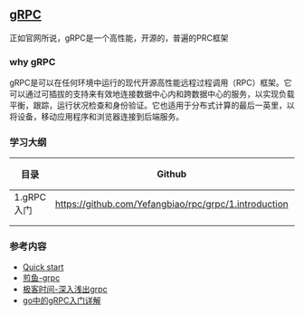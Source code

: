 ## [gRPC](https://grpc.io/)
正如官网所说，gRPC是一个高性能，开源的，普遍的PRC框架

### why gRPC
gRPC是可以在任何环境中运行的现代开源高性能远程过程调用（RPC）框架。它可以通过可插拔的支持来有效地连接数据中心内和跨数据中心的服务，以实现负载平衡，跟踪，运行状况检查和身份验证。它也适用于分布式计算的最后一英里，以将设备，移动应用程序和浏览器连接到后端服务。

### 学习大纲

| 目录       | Github                                                | 博客 | 备注 |
| ---------- | ----------------------------------------------------- | ---- | ---- |
| 1.gRPC入门 | https://github.com/Yefangbiao/rpc/grpc/1.introduction |      |      |
|            |                                                       |      |      |
|            |                                                       |      |      |


### 参考内容
+ [Quick start](https://grpc.io/docs/languages/go/quickstart/)
+ [煎鱼-grpc](https://eddycjy.com/tags/grpc/)
+ [极客时间-深入浅出grpc](https://time.geekbang.org/column/article/0?cid=100005601)
+ [go中的gRPC入门详解](https://www.cnblogs.com/whuanle/p/14588031.html)